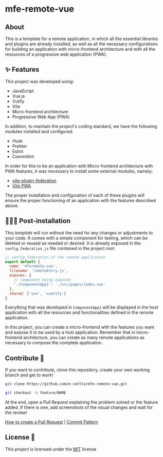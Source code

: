 # mfe-remote-vue

## About

This is a template for a remote application, in which all the essential libraries and plugins are already installed, as well as all the necessary configurations for building an application with micro-frontend architecture and with all the resources of a progressive web application (PWA).

## ✨ Features

This project was developed using:

- JavaScript
- Vue.js
- Vutify
- Vite
- Micro-frontend architecture
- Progressive Web App (PWA)

In addition, to maintain the project's coding standard, we have the following modules installed and configured:

- Husk
- Prettier
- Eslint
- Commitlint

In order for this to be an application with Micro-frontend architecture with PWA features, it was necessary to install some external modules, namely:

- [vite-plugin-federation](https://github.com/originjs/vite-plugin-federation)
- [Vite PWA](https://vite-pwa-org.netlify.app/)

The proper installation and configuration of each of these plugins will ensure the proper functioning of an application with the features described above.

## 👩🏿‍💻 Post-installation

This _template_ will run without the need for any changes or adjustments to your code. It comes with a simple component for testing, which can be deleted or reused as needed or desired. It is already exposed in the `config.federation.js` file contained in the project root:

```javascript
// config.federation of the remote application
export default {
  name: 'mferemote-vue',
  filename: 'remoteEntry.js',
  exposes: {
    // component being exposed
    './ComponentApp1': './src/pages/index.vue'
  },
  shared: ['vue', 'vuetify']
}
```

Everything that was developed in `ComponentApp1` will be displayed in the host application with all the resources and functionalities defined in the remote application.

In this project, you can create a micro-frontend with the features you want and expose it to be used by a host application. Remember that in micro-frontend architecture, you can create as many remote applications as necessary to compose the complete application.

## Contribute 🚀

If you want to contribute, clone this repository, create your own working branch and get to work!

```bash
git clone https://github.com/e-cattle/mfe-remote-vue.git
```

```bash
git checkout -b feature/NAME
```

At the end, open a _Pull Request_ explaining the problem solved or the feature added. If there is one, add screenshots of the visual changes and wait for the review!

[How to create a Pull Request](https://www.atlassian.com/br/git/tutorials/making-a-pull-request) | [Commit Pattern](https://gist.github.com/joshbuchea/6f47e86d2510bce28f8e7f42ae84c716)

## License 📃

This project is licensed under the [MIT](./LICENSE) license
